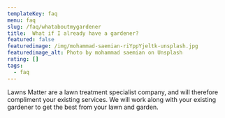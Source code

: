 ```yaml
---
templateKey: faq
menu: faq
slug: /faq/whataboutmygardener
title:  What if I already have a gardener?
featured: false
featuredimage: /img/mohammad-saemian-riYppYjeltk-unsplash.jpg
featuredimage_alt: Photo by mohammad saemian on Unsplash
rating: []
tags:
  - faq
---
```


Lawns Matter are a lawn treatment specialist company, and will therefore compliment your existing services. We will work along with your existing gardener to get the best from your lawn and garden.